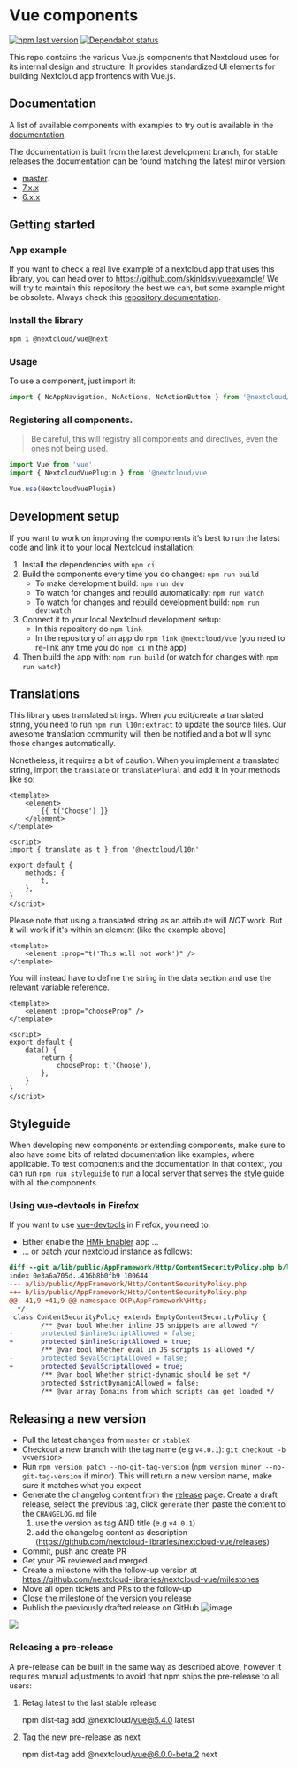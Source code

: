 <!--
  - SPDX-FileCopyrightText: 2018 Nextcloud GmbH and Nextcloud contributors
  - SPDX-License-Identifier: AGPL-3.0-or-later
-->

# Vue components

[![npm last version](https://img.shields.io/npm/v/@nextcloud/vue.svg?style=flat-square)](https://www.npmjs.com/package/@nextcloud/vue)
[![Dependabot status](https://img.shields.io/badge/Dependabot-enabled-brightgreen.svg?longCache=true&style=flat-square&logo=dependabot)](https://dependabot.com)

This repo contains the various Vue.js components that Nextcloud uses for its internal design and structure. It provides standardized UI elements for building Nextcloud app frontends with Vue.js.

## Documentation

A list of available components with examples to try out is available in the [documentation](https://nextcloud-vue-components.netlify.app).

The documentation is built from the latest development branch, for stable releases the documentation can be found matching the latest minor version:

- [master](https://nextcloud-vue-components.netlify.app).
- [7.x.x](https://stable7--nextcloud-vue-components.netlify.app/)
- [6.x.x](https://stable6--nextcloud-vue-components.netlify.app/)

## Getting started

### App example
If you want to check a real live example of a nextcloud app that uses this library, you can head over to https://github.com/skjnldsv/vueexample/
We will try to maintain this repository the best we can, but some example might be obsolete. Always check this [repository documentation](#documentation).

### Install the library

```bash
npm i @nextcloud/vue@next
```

### Usage

To use a component, just import it:

```js
import { NcAppNavigation, NcActions, NcActionButton } from '@nextcloud/vue'
```

### Registering all components.

> Be careful, this will registry all components and directives, even the ones not being used.

```js
import Vue from 'vue'
import { NextcloudVuePlugin } from '@nextcloud/vue'

Vue.use(NextcloudVuePlugin)
```

## Development setup

If you want to work on improving the components it’s best to run the latest code and link it to your local Nextcloud installation:

1. Install the dependencies with `npm ci`
2. Build the components every time you do changes: `npm run build`
    - To make development build: `npm run dev`
    - To watch for changes and rebuild automatically: `npm run watch`
    - To watch for changes and rebuild development build: `npm run dev:watch`
3. Connect it to your local Nextcloud development setup:
    - In this repository do `npm link`
    - In the repository of an app do `npm link @nextcloud/vue` (you need to re-link any time you do `npm ci` in the app)
4. Then build the app with: `npm run build` (or watch for changes with `npm run watch`)

## Translations

This library uses translated strings.
When you edit/create a translated string, you need to run `npm run l10n:extract` to update the source files.
Our awesome translation community will then be notified and a bot will sync those changes automatically.

Nonetheless, it requires a bit of caution.
When you implement a translated string, import the `translate` or `translatePlural` and add it in your methods like so:
```vue
<template>
	<element>
		{{ t('Choose') }}
	</element>
</template>

<script>
import { translate as t } from '@nextcloud/l10n'

export default {
	methods: {
		t,
	},
}
</script>
```

Please note that using a translated string as an attribute will _NOT_ work.
But it will work if it's within an element (like the example above)
```vue
<template>
	<element :prop="t('This will not work')" />
</template>
```

You will instead have to define the string in the data section and use the relevant variable reference.
```vue
<template>
	<element :prop="chooseProp" />
</template>

<script>
export default {
	data() {
		return {
			chooseProp: t('Choose'),
		},
	}
}
</script>
```

## Styleguide

When developing new components or extending components, make sure to also have some bits of related documentation like examples, where applicable.
To test components and the documentation in that context, you can run `npm run styleguide` to run a local server that serves the style guide
with all the components.

### Using vue-devtools in Firefox

If you want to use [vue-devtools](https://github.com/vuejs/vue-devtools) in Firefox, you need to:

* Either enable the [HMR Enabler](https://github.com/nextcloud/hmr_enabler) app …
* … or patch your nextcloud instance as follows:

```diff
diff --git a/lib/public/AppFramework/Http/ContentSecurityPolicy.php b/lib/public/AppFramework/Http/ContentSecurityPolicy.php
index 0e3a6a705d..416b8b0fb9 100644
--- a/lib/public/AppFramework/Http/ContentSecurityPolicy.php
+++ b/lib/public/AppFramework/Http/ContentSecurityPolicy.php
@@ -41,9 +41,9 @@ namespace OCP\AppFramework\Http;
  */
 class ContentSecurityPolicy extends EmptyContentSecurityPolicy {
        /** @var bool Whether inline JS snippets are allowed */
-       protected $inlineScriptAllowed = false;
+       protected $inlineScriptAllowed = true;
        /** @var bool Whether eval in JS scripts is allowed */
-       protected $evalScriptAllowed = false;
+       protected $evalScriptAllowed = true;
        /** @var bool Whether strict-dynamic should be set */
        protected $strictDynamicAllowed = false;
        /** @var array Domains from which scripts can get loaded */
```

## Releasing a new version

- Pull the latest changes from `master` or `stableX`
- Checkout a new branch with the tag name (e.g `v4.0.1`): `git checkout -b v<version>`
- Run `npm version patch --no-git-tag-version` (`npm version minor --no-git-tag-version` if minor).
  This will return a new version name, make sure it matches what you expect
- Generate the changelog content from the [release](https://github.com/nextcloud-libraries/nextcloud-vue/releases) page.
  Create a draft release, select the previous tag, click `generate` then paste the content to the `CHANGELOG.md` file
  1. use the version as tag AND title (e.g `v4.0.1`)
  2. add the changelog content as description (https://github.com/nextcloud-libraries/nextcloud-vue/releases)
- Commit, push and create PR
- Get your PR reviewed and merged
- Create a milestone with the follow-up version at https://github.com/nextcloud-libraries/nextcloud-vue/milestones
- Move all open tickets and PRs to the follow-up
- Close the milestone of the version you release
- Publish the previously drafted release on GitHub
  ![image](https://user-images.githubusercontent.com/14975046/124442568-2a952500-dd7d-11eb-82a2-402f9170231a.png)

<a href="https://www.netlify.com">
  <img src="https://www.netlify.com/img/global/badges/netlify-dark.svg"/>
</a>

### Releasing a pre-release

A pre-release can be built in the same way as described above, however it requires manual adjustments to avoid that npm ships the pre-release to all users:

1. Retag latest to the last stable release

    npm dist-tag add @nextcloud/vue@5.4.0 latest

2. Tag the new pre-release as next

    npm dist-tag add @nextcloud/vue@6.0.0-beta.2 next
